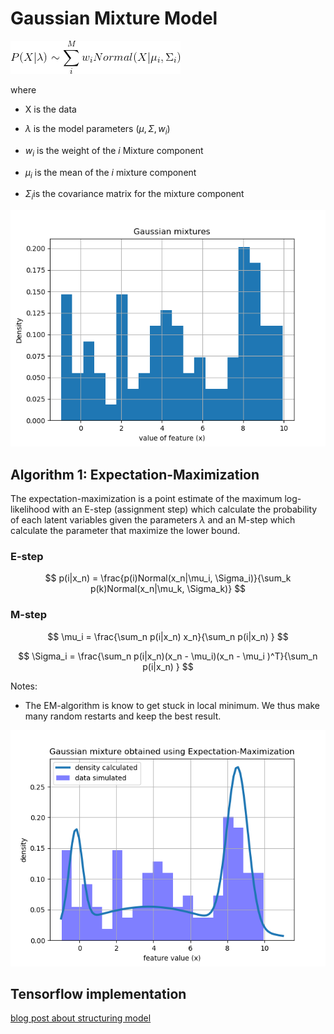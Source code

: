 # Gaussian Mixture Model

![](./equations/gaussian_mixture_def.gif)

where

* X is the data
* $\lambda​$ is the model parameters ($\mu , \Sigma, w_i ​$)

* $w_i$ is the weight of the $i​$ Mixture component
* $\mu_i$ is the mean of the $i$ mixture component 
* $\Sigma_i​$ is the covariance matrix for the mixture component



![](./figures/fig_gaussian_mixtures.png)





## Algorithm 1: Expectation-Maximization



The expectation-maximization is a point estimate of the maximum log-likelihood with an E-step (assignment step) which calculate the probability of each latent variables given the parameters $\lambda$ and an M-step which calculate the parameter that maximize the lower bound.



### E-step

$$
p(i|x_n) = \frac{p(i)Normal(x_n|\mu_i, \Sigma_i)}{\sum_k p(k)Normal(x_n|\mu_k, \Sigma_k)}
$$

### M-step

$$
\mu_i = \frac{\sum_n p(i|x_n) x_n}{\sum_n p(i|x_n) }
$$

$$
\Sigma_i = \frac{\sum_n p(i|x_n)(x_n - \mu_i)(x_n - \mu_i )^T}{\sum_n p(i|x_n) }
$$

Notes:

* The EM-algorithm is know to get stuck in local minimum. We thus make many random restarts and keep the best result. 



![](./figures/fig_gaussian_mixtures_EM.png)





## Tensorflow implementation

 [blog post about structuring model](https://danijar.com/structuring-your-tensorflow-models/)